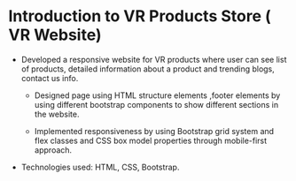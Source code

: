 # Introduction to VR Products Store ( VR Website)

- Developed a responsive website for VR products where user can see list of products, detailed information about a product and trending blogs, contact us info.

    - Designed page using HTML structure elements ,footer elements by using different bootstrap components to show different sections in the website.

    - Implemented responsiveness by using Bootstrap grid system and flex classes and CSS box model properties through mobile-first approach.

- Technologies used: HTML, CSS, Bootstrap.